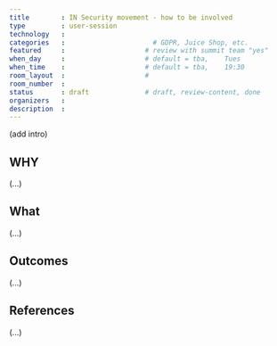 ```yaml
---
title        : IN Security movement - how to be involved
type         : user-session
technology   :
categories   :                      # GDPR, Juice Shop, etc.
featured     :                    # review with summit team "yes"
when_day     :                    # default = tba,    Tues
when_time    :                    # default = tba,    19:30
room_layout  :                    #
room_number  :
status       : draft              # draft, review-content, done
organizers   :
description  :
---
```


(add intro)

## WHY

(...)

## What

(...)

## Outcomes

(...)

## References

(...)
